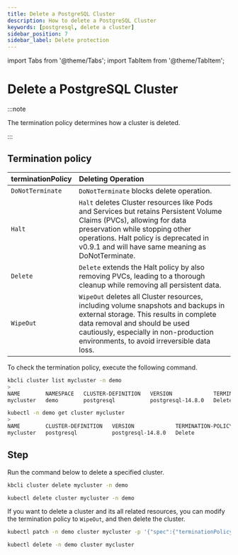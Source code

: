 ```yaml
---
title: Delete a PostgreSQL Cluster
description: How to delete a PostgreSQL Cluster
keywords: [postgresql, delete a cluster]
sidebar_position: 7
sidebar_label: Delete protection
---
```


import Tabs from '@theme/Tabs';
import TabItem from '@theme/TabItem';

# Delete a PostgreSQL Cluster

:::note

The termination policy determines how a cluster is deleted.

:::

## Termination policy

| **terminationPolicy** | **Deleting Operation**                           |
|:----------------------|:-------------------------------------------------|
| `DoNotTerminate`      | `DoNotTerminate` blocks delete operation.        |
| `Halt`                | `Halt` deletes Cluster resources like Pods and Services but retains Persistent Volume Claims (PVCs), allowing for data preservation while stopping other operations. Halt policy is deprecated in v0.9.1 and will have same meaning as DoNotTerminate. |
| `Delete`              | `Delete` extends the Halt policy by also removing PVCs, leading to a thorough cleanup while removing all persistent data.   |
| `WipeOut`             | `WipeOut` deletes all Cluster resources, including volume snapshots and backups in external storage. This results in complete data removal and should be used cautiously, especially in non-production environments, to avoid irreversible data loss.   |

To check the termination policy, execute the following command.

<Tabs>

<TabItem value="kbcli" label="kbcli" default>

```bash
kbcli cluster list mycluster -n demo
>
NAME        NAMESPACE   CLUSTER-DEFINITION   VERSION             TERMINATION-POLICY   STATUS    CREATED-TIME
mycluster   demo        postgresql           postgresql-14.8.0   Delete               Running   Sep 28,2024 16:47 UTC+0800
```

</TabItem>

<TabItem value="kubectl" label="kubectl">

```bash
kubectl -n demo get cluster mycluster
>
NAME        CLUSTER-DEFINITION   VERSION             TERMINATION-POLICY   STATUS    AGE
mycluster   postgresql           postgresql-14.8.0   Delete               Running   29m
```

</TabItem>

</Tabs>

## Step

Run the command below to delete a specified cluster.

<Tabs>

<TabItem value="kbcli" label="kbcli" default>

```bash
kbcli cluster delete mycluster -n demo
```

</TabItem>

<TabItem value="kubectl" label="kubectl">

```bash
kubectl delete cluster mycluster -n demo
```

If you want to delete a cluster and its all related resources, you can modify the termination policy to `WipeOut`, and then delete the cluster.

```bash
kubectl patch -n demo cluster mycluster -p '{"spec":{"terminationPolicy":"WipeOut"}}' --type="merge"

kubectl delete -n demo cluster mycluster
```

</TabItem>

</Tabs>
